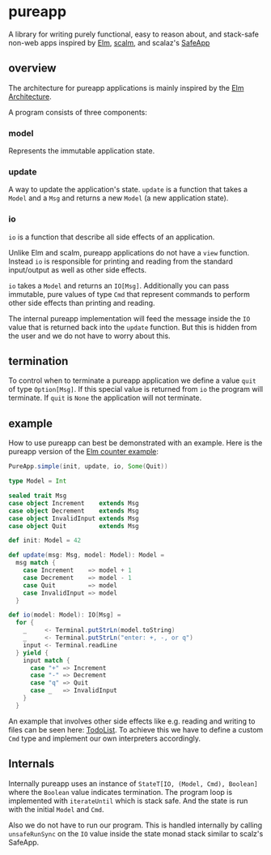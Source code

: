 # pureapp

A library for writing purely functional, easy to reason about, and stack-safe non-web apps inspired by [Elm](http://elm-lang.org/), [scalm](https://github.com/julienrf/scalm), and scalaz's [SafeApp](https://github.com/scalaz/scalaz/blob/bffbbcf366ca3a33dad6b3c10683228b20812bcf/effect/src/main/scala/scalaz/effect/SafeApp.scala)

## overview

The architecture for pureapp applications is mainly inspired by the [Elm Architecture](https://guide.elm-lang.org/architecture/).

A program consists of three components:

### model

Represents the immutable application state.

### update

A way to update the application's state. `update` is a function that takes a `Model` and a `Msg` and returns a new `Model` (a new application state).

### io

`io` is a function that describe all side effects of an application.

Unlike Elm and scalm, pureapp applications do not have a `view` function. Instead `io` is responsible for printing and reading from the standard input/output as well as other side effects.

`io` takes a `Model` and returns an `IO[Msg]`. Additionally you can pass immutable, pure values of type `Cmd` that represent commands to perform other side effects than printing and reading.

The internal pureapp implementation will feed the message inside the `IO` value that is returned back into the `update` function. But this is hidden from the user and we do not have to worry about this.

## termination

To control when to terminate a pureapp application we define a value `quit` of type `Option[Msg]`. If this special value is returned from `io` the program will terminate. If `quit` is `None` the application will not terminate.

## example

How to use pureapp can best be demonstrated with an example. Here is the pureapp version of the [Elm counter example](http://elm-lang.org/examples/buttons):

```scala
PureApp.simple(init, update, io, Some(Quit))

type Model = Int

sealed trait Msg
case object Increment    extends Msg
case object Decrement    extends Msg
case object InvalidInput extends Msg
case object Quit         extends Msg

def init: Model = 42

def update(msg: Msg, model: Model): Model =
  msg match {
    case Increment    => model + 1
    case Decrement    => model - 1
    case Quit         => model
    case InvalidInput => model
  }

def io(model: Model): IO[Msg] =
  for {
    _     <- Terminal.putStrLn(model.toString)
    _     <- Terminal.putStrLn("enter: +, -, or q")
    input <- Terminal.readLine
  } yield {
    input match {
      case "+" => Increment
      case "-" => Decrement
      case "q" => Quit
      case _   => InvalidInput
    }
  }
```

An example that involves other side effects like e.g. reading and writing to files can be seen here: [TodoList](https://github.com/battermann/pureapp/blob/master/examples/todolist/src/main/scala/example/Main.scala). To achieve this we have to define a custom `Cmd` type and implement our own interpreters accordingly.

## Internals

Internally pureapp uses an instance of `StateT[IO, (Model, Cmd), Boolean]` where the `Boolean` value indicates termination. The program loop is implemented with `iterateUntil` which is stack safe. And the state is run with the initial `Model` and `Cmd`.

Also we do not have to run our program. This is handled internally by calling `unsafeRunSync` on the `IO` value inside the state monad stack similar to scalz's SafeApp.
